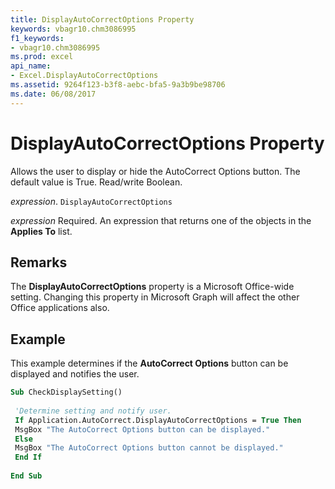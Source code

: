 ```yaml
---
title: DisplayAutoCorrectOptions Property
keywords: vbagr10.chm3086995
f1_keywords:
- vbagr10.chm3086995
ms.prod: excel
api_name:
- Excel.DisplayAutoCorrectOptions
ms.assetid: 9264f123-b3f8-aebc-bfa5-9a3b9be98706
ms.date: 06/08/2017
---
```



# DisplayAutoCorrectOptions Property

Allows the user to display or hide the AutoCorrect Options button. The default value is True. Read/write Boolean.

_expression_. `DisplayAutoCorrectOptions`

 _expression_ Required. An expression that returns one of the objects in the **Applies To** list.


## Remarks

The  **DisplayAutoCorrectOptions** property is a Microsoft Office-wide setting. Changing this property in Microsoft Graph will affect the other Office applications also.


## Example

This example determines if the  **AutoCorrect Options** button can be displayed and notifies the user.


```vb
Sub CheckDisplaySetting() 
 
 'Determine setting and notify user. 
 If Application.AutoCorrect.DisplayAutoCorrectOptions = True Then 
 MsgBox "The AutoCorrect Options button can be displayed." 
 Else 
 MsgBox "The AutoCorrect Options button cannot be displayed." 
 End If 
 
End Sub
```


